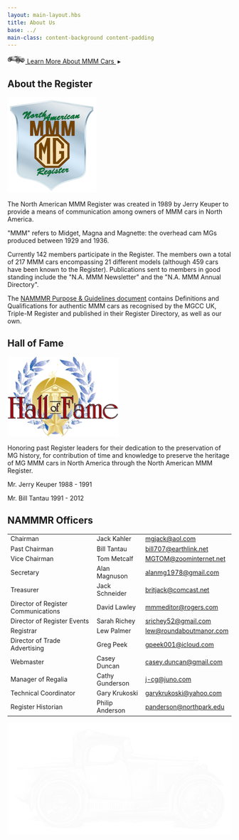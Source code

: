 ```yaml
---
layout: main-layout.hbs
title: About Us
base: ../
main-class: content-background content-padding
---
```

<div class="jump-links learn-more flush-top">
    <a href="MMM/"><img src="img/mini-m-type.png" alt=""></a><a href="MMM/">
        Learn More About MMM Cars
    </a>&nbsp;<span class="arrow">&blacktriangleright;</span>
</div>
<h2 class="divider">About the Register</h2>

<img class="float-left" src="img/nammmr-logo-metal.png" alt="">

The North American MMM Register was created in 1989 by Jerry Keuper
to provide a means of communication among owners of MMM cars in North America.

"MMM" refers to Midget, Magna and Magnette: the overhead cam MGs
produced between 1929 and 1936.

Currently 142 members participate in the Register.
The members own a total of 217 MMM cars encompassing 21 different models (although 459 cars
have been known to the Register). Publications sent to members in good standing include
the "N.A. MMM Newsletter" and the "N.A. MMM Annual Directory".

The [NAMMMR Purpose & Guidelines document](guidelines-and-purposes)
contains Definitions and Qualifications for authentic MMM cars as recognised
by the MGCC UK, Triple-M Register and published in their Register Directory,
as well as our own.

<h2 class="divider">Hall of Fame</h2>

<img class="float-right" src="img/hall-of-fame.png" alt="">

Honoring past Register leaders for their dedication to the preservation of MG history,
for contribution of time and knowledge to preserve the heritage of MG MMM cars
in North America through the North American MMM Register.

<div class="hall-of-fame">
Mr. Jerry Keuper   1988 - 1991

Mr. Bill Tantau   1991 - 2012
</div>

<h2 class="divider">NAMMMR Officers</h2>

<table class="officers">
<tr>
    <td class="title">Chairman</td>
    <td>Jack Kahler</td>
    <td><a href="mailto:mgjack@aol.com">mgjack@aol.com</a></td>
</tr>
<tr>
    <td class="title">Past Chairman</td>
    <td>Bill Tantau</td>
    <td><a href="mailto:bill707@earthlink.net">bill707@earthlink.net</a></td>
</tr>
<tr>
    <td class="title">Vice Chairman</td>
    <td>Tom Metcalf</td>
    <td><a href="mailto:MGTOM@zoominternet.net">MGTOM@zoominternet.net</a></td>
</tr>
<tr>
    <td class="title">Secretary</td>
    <td>Alan Magnuson</td>
    <td><a href="mailto:alanmg1978@gmail.com">alanmg1978@gmail.com</a></td>
</tr>
<tr>
    <td class="title">Treasurer</td>
    <td>Jack Schneider</td>
    <td><a href="mailto:britjack@comcast.net">britjack@comcast.net</a></td>
</tr>
<tr>
    <td class="title">Director of Register Communications</td>
    <td>David Lawley</td>
    <td><a href="mailto:mmmeditor@rogers.com">mmmeditor@rogers.com</a></td>
</tr>
<tr>
    <td class="title">Director of Register Events</td>
    <td>Sarah Richey</td>
    <td><a href="mailto:srichey52@gmail.com">srichey52@gmail.com</a></td>
</tr>
<tr>
    <td class="title">Registrar</td>
    <td>Lew Palmer</td>
    <td><a href="mailto:lew@roundaboutmanor.com">lew@roundaboutmanor.com</a></td>
</tr>
<tr>
    <td class="title">Director of Trade Advertising</td>
    <td>Greg Peek</td>
    <td><a href="mailto:gpeek001@icloud.com">gpeek001@icloud.com</a></td>
</tr>
<tr>
    <td class="title">Webmaster</td>
    <td>Casey Duncan</td>
    <td><a href="mailto:casey.duncan+nammmr@gmail.com">casey.duncan@gmail.com</a></td>
</tr>
<tr>
    <td class="title">Manager of Regalia</td>
    <td>Cathy Gunderson</td>
    <td><a href="mailto:j-cg@juno.com">j-cg@juno.com</a></td>
</tr>
<tr>
    <td class="title">Technical Coordinator</td>
    <td>Gary Krukoski</td>
    <td><a href="mailto:garykrukoski@yahoo.com">garykrukoski@yahoo.com</a></td>
</tr>
<tr>
    <td class="title">Register Historian</td>
    <td>Philip Anderson</td>
    <td><a href="mailto:panderson@northpark.edu">panderson@northpark.edu</a></td>
</tr>
</table>

<img class="sketch" src="img/m-type-sketch.png" alt="">
